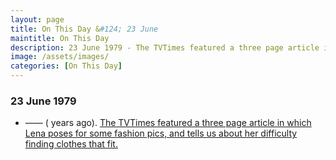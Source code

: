 ```yaml
---
layout: page
title: On This Day &#124; 23 June
maintitle: On This Day
description: 23 June 1979 - The TVTimes featured a three page article in which Lena poses for some fashion pics, and tells us about her difficulty finding clothes that fit.
image: /assets/images/
categories: [On This Day]
---
```


### 23 June 1979
* —— (<span id="age"></span> years ago). [The TVTimes featured a three page article in which Lena poses for some fashion pics, and tells us about her difficulty finding clothes that fit.](/tv%20guides/1979/06/23/TVTimes.html)

<!-- Script for calculating number of years ago -->
<script>
var dob = '19790623';
var year = Number(dob.substr(0, 4));
var month = Number(dob.substr(4, 2)) - 1;
var day = Number(dob.substr(6, 2));
var today = new Date();
var age = today.getFullYear() - year;
if (today.getMonth() < month || (today.getMonth() == month && today.getDate() < day)) {
age--;
}
document.getElementById("age").innerHTML=age;
</script>
<!-- Scripts -->

